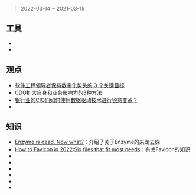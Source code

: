 > 2022-03-14 ~ 2021-03-18

## 工具

* []()
* []()

## 观点
* [软件工程领导者保持数字化势头的 3 个关键目标](https://www.gartner.com/ngw/globalassets/cn/information-technology/documents/2022/jan/accelerating-digital-software-engineering-leaders-ebook-cn.pdf)
* [CDO扩大自身和业务影响力的3种方法](https://www.gartner.com/ngw/globalassets/cn/information-technology/documents/2022/mar/3_ways_for_cdos_to_grow_their_influence_and_business_impact_cn.pdf)
* [银行业的CIO们如何使用数据驱动技术进行锐意变革？](https://www.gartner.com/ngw/globalassets/cn/information-technology/documents/2021/may/%E9%93%B6%E8%A1%8Ccio%E9%A1%BB%E4%BD%BF%E6%95%B0%E6%8D%AE%E7%AC%A6%E5%90%88%E5%AE%A2%E6%88%B7%E9%9C%80%E6%B1%82%E8%80%8C%E9%9D%9E%E7%AC%A6%E5%90%88%E6%B8%A0%E9%81%93%E9%9C%80%E6%B1%82-final.pdf)
* []()

## 知识

* [Enzyme is dead. Now what?](https://dev.to/wojtekmaj/enzyme-is-dead-now-what-ekl)：介绍了关于Enzyme的来龙去脉
* [How to Favicon in 2022:Six files that fit most needs](https://evilmartians.com/chronicles/how-to-favicon-in-2021-six-files-that-fit-most-needs)：有关Favicon的知识
* []()
* []()
* []()
* []()
* []()
* []()